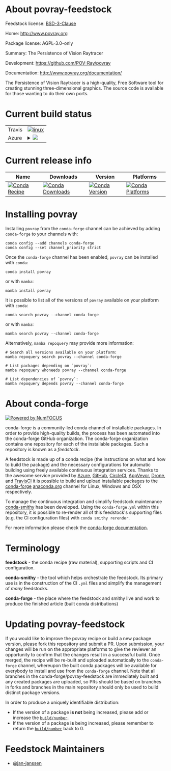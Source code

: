 About povray-feedstock
======================

Feedstock license: [BSD-3-Clause](https://github.com/conda-forge/povray-feedstock/blob/main/LICENSE.txt)

Home: http://www.povray.org

Package license: AGPL-3.0-only

Summary: The Persistence of Vision Raytracer

Development: https://github.com/POV-Ray/povray

Documentation: http://www.povray.org/documentation/

The Persistence of Vision Raytracer is a high-quality, Free Software
tool for creating stunning three-dimensional graphics. The source code
is available for those wanting to do their own ports.


Current build status
====================


<table><tr>
    <td>Travis</td>
    <td>
      <a href="https://app.travis-ci.com/conda-forge/povray-feedstock">
        <img alt="linux" src="https://img.shields.io/travis/com/conda-forge/povray-feedstock/main.svg?label=Linux">
      </a>
    </td>
  </tr>
    
  <tr>
    <td>Azure</td>
    <td>
      <details>
        <summary>
          <a href="https://dev.azure.com/conda-forge/feedstock-builds/_build/latest?definitionId=10451&branchName=main">
            <img src="https://dev.azure.com/conda-forge/feedstock-builds/_apis/build/status/povray-feedstock?branchName=main">
          </a>
        </summary>
        <table>
          <thead><tr><th>Variant</th><th>Status</th></tr></thead>
          <tbody><tr>
              <td>linux_64</td>
              <td>
                <a href="https://dev.azure.com/conda-forge/feedstock-builds/_build/latest?definitionId=10451&branchName=main">
                  <img src="https://dev.azure.com/conda-forge/feedstock-builds/_apis/build/status/povray-feedstock?branchName=main&jobName=linux&configuration=linux%20linux_64_" alt="variant">
                </a>
              </td>
            </tr><tr>
              <td>linux_aarch64</td>
              <td>
                <a href="https://dev.azure.com/conda-forge/feedstock-builds/_build/latest?definitionId=10451&branchName=main">
                  <img src="https://dev.azure.com/conda-forge/feedstock-builds/_apis/build/status/povray-feedstock?branchName=main&jobName=linux&configuration=linux%20linux_aarch64_" alt="variant">
                </a>
              </td>
            </tr>
          </tbody>
        </table>
      </details>
    </td>
  </tr>
</table>

Current release info
====================

| Name | Downloads | Version | Platforms |
| --- | --- | --- | --- |
| [![Conda Recipe](https://img.shields.io/badge/recipe-povray-green.svg)](https://anaconda.org/conda-forge/povray) | [![Conda Downloads](https://img.shields.io/conda/dn/conda-forge/povray.svg)](https://anaconda.org/conda-forge/povray) | [![Conda Version](https://img.shields.io/conda/vn/conda-forge/povray.svg)](https://anaconda.org/conda-forge/povray) | [![Conda Platforms](https://img.shields.io/conda/pn/conda-forge/povray.svg)](https://anaconda.org/conda-forge/povray) |

Installing povray
=================

Installing `povray` from the `conda-forge` channel can be achieved by adding `conda-forge` to your channels with:

```
conda config --add channels conda-forge
conda config --set channel_priority strict
```

Once the `conda-forge` channel has been enabled, `povray` can be installed with `conda`:

```
conda install povray
```

or with `mamba`:

```
mamba install povray
```

It is possible to list all of the versions of `povray` available on your platform with `conda`:

```
conda search povray --channel conda-forge
```

or with `mamba`:

```
mamba search povray --channel conda-forge
```

Alternatively, `mamba repoquery` may provide more information:

```
# Search all versions available on your platform:
mamba repoquery search povray --channel conda-forge

# List packages depending on `povray`:
mamba repoquery whoneeds povray --channel conda-forge

# List dependencies of `povray`:
mamba repoquery depends povray --channel conda-forge
```


About conda-forge
=================

[![Powered by
NumFOCUS](https://img.shields.io/badge/powered%20by-NumFOCUS-orange.svg?style=flat&colorA=E1523D&colorB=007D8A)](https://numfocus.org)

conda-forge is a community-led conda channel of installable packages.
In order to provide high-quality builds, the process has been automated into the
conda-forge GitHub organization. The conda-forge organization contains one repository
for each of the installable packages. Such a repository is known as a *feedstock*.

A feedstock is made up of a conda recipe (the instructions on what and how to build
the package) and the necessary configurations for automatic building using freely
available continuous integration services. Thanks to the awesome service provided by
[Azure](https://azure.microsoft.com/en-us/services/devops/), [GitHub](https://github.com/),
[CircleCI](https://circleci.com/), [AppVeyor](https://www.appveyor.com/),
[Drone](https://cloud.drone.io/welcome), and [TravisCI](https://travis-ci.com/)
it is possible to build and upload installable packages to the
[conda-forge](https://anaconda.org/conda-forge) [anaconda.org](https://anaconda.org/)
channel for Linux, Windows and OSX respectively.

To manage the continuous integration and simplify feedstock maintenance
[conda-smithy](https://github.com/conda-forge/conda-smithy) has been developed.
Using the ``conda-forge.yml`` within this repository, it is possible to re-render all of
this feedstock's supporting files (e.g. the CI configuration files) with ``conda smithy rerender``.

For more information please check the [conda-forge documentation](https://conda-forge.org/docs/).

Terminology
===========

**feedstock** - the conda recipe (raw material), supporting scripts and CI configuration.

**conda-smithy** - the tool which helps orchestrate the feedstock.
                   Its primary use is in the construction of the CI ``.yml`` files
                   and simplify the management of *many* feedstocks.

**conda-forge** - the place where the feedstock and smithy live and work to
                  produce the finished article (built conda distributions)


Updating povray-feedstock
=========================

If you would like to improve the povray recipe or build a new
package version, please fork this repository and submit a PR. Upon submission,
your changes will be run on the appropriate platforms to give the reviewer an
opportunity to confirm that the changes result in a successful build. Once
merged, the recipe will be re-built and uploaded automatically to the
`conda-forge` channel, whereupon the built conda packages will be available for
everybody to install and use from the `conda-forge` channel.
Note that all branches in the conda-forge/povray-feedstock are
immediately built and any created packages are uploaded, so PRs should be based
on branches in forks and branches in the main repository should only be used to
build distinct package versions.

In order to produce a uniquely identifiable distribution:
 * If the version of a package **is not** being increased, please add or increase
   the [``build/number``](https://docs.conda.io/projects/conda-build/en/latest/resources/define-metadata.html#build-number-and-string).
 * If the version of a package **is** being increased, please remember to return
   the [``build/number``](https://docs.conda.io/projects/conda-build/en/latest/resources/define-metadata.html#build-number-and-string)
   back to 0.

Feedstock Maintainers
=====================

* [@jan-janssen](https://github.com/jan-janssen/)

